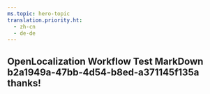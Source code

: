 ```yaml
---
ms.topic: hero-topic
translation.priority.ht: 
  - zh-cn
  - de-de
---
```

## OpenLocalization Workflow Test MarkDown b2a1949a-47bb-4d54-b8ed-a371145f135a thanks!
